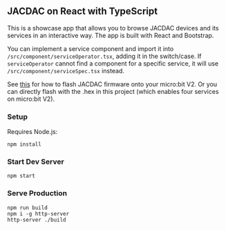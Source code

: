 ## JACDAC on React with TypeScript

This is a showcase app that allows you to browse JACDAC devices and its services in an interactive way. The app is built with React and Bootstrap.

You can implement a service component and import it into ```/src/component/serviceOperator.tsx```, adding it in the switch/case. If ```serviceOperator``` cannot find a component for a specific service, it will use ```/src/component/serviceSpec.tsx``` instead.

See [this](https://microsoft.github.io/jacdac-docs/clients/makecode/servers/) for how to flash JACDAC firmware onto your micro:bit V2. Or you can directly flash with the .hex in this project (which enables four services on micro:bit V2).

### Setup

Requires Node.js:

```
npm install
```

### Start Dev Server

```
npm start
```

### Serve Production

```
npm run build
npm i -g http-server
http-server ./build
```
